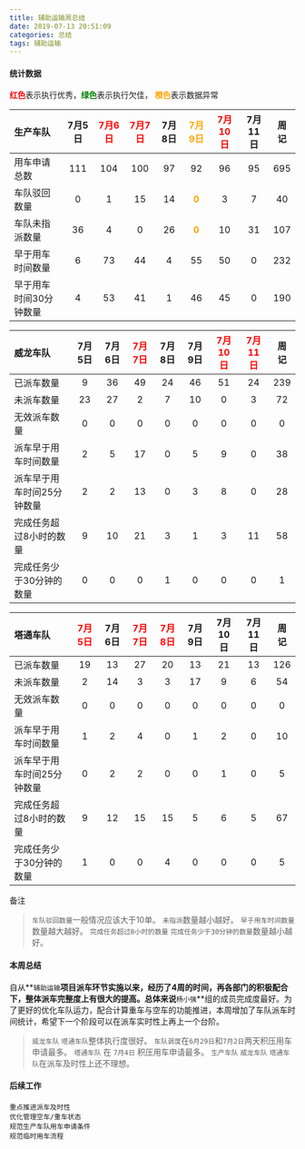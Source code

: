 ```yaml
---
title: 辅助运输周总结
date: 2019-07-13 20:51:09
categories: 总结
tags: 辅助运输
---
```


#### 统计数据
<font color="red">**红色**</font>表示执行优秀，<font color="green">**绿色**</font>表示执行欠佳， <font color="orange">**橙色**</font>表示数据异常

| 生产车队 | 7月5日 | <font color="red">7月6日</font> | <font color="red">7月7日</font>| 7月8日 | <font color="orange">7月9日</font> | <font color="red"> 7月10日 </font> | 7月11日 |周记|
| :------| :----: | :----: | :----: | :----: | :----: | :----: | :----: |  :----: | 
| 用车申请总数         | 111 | 104 | 100 | 97 | 92 | 96 | 95 | 695 |
| 车队驳回数量         | 0 | 1 | 15 | 14 | <font color="orange">**0**</font> | 3 | 7 | 40 | 
| 车队未指派数量        | 36 | 4 | 0 | 26 | <font color="orange">**0**</font> | 10 | 31| 107 | 
| 早于用车时间数量      | 6 | 73 | 44 | 4 | 55 | 50 | 0 | 232 |
| 早于用车时间30分钟数量  |4 | 53 | 41 | 1 | 46 | 45 | 0 | 190 |


| 威龙车队 | 7月5日  | 7月6日  | <font color="red">7月7日</font>  | 7月8日|7月9日 | <font color="red"> 7月10日 </font> | <font color="red">7月11日</font> |周记|
| :------| :----: | :----: | :----: | :----: | :----: | :----: | :----: |  :----: | 
| 已派车数量    |9 | 36 | 49 | 24 | 46 | 51 | 24| 239 |
| 未派车数量   | 23 | 27 | 2 | 7 | 10 | 0 | 3 | 72 |
| 无效派车数量  | 0 | 0 | 0 | 0 | 0 | 0 |  0 | 0 |
| 派车早于用车时间数量  | 2 | 5 | 17 | 0 | 5 | 9 | 0 | 38 |
| 派车早于用车时间25分钟数量 | 2 | 2 | 13 | 0 | 3 | 8 | 0 | 28 |
| 完成任务超过8小时的数量  | 9 | 10 | 21 | 3 | 1 | 3 | 11 | 58 |
| 完成任务少于30分钟的数量  | 0 | 0 | 0 | 1 | 0 | 0 | 0 | 1 |

| 塔通车队 | <font color="red">7月5日</font>  | 7月6日  | <font color="red">7月7日</font>  | <font color="red">7月8日</font>| 7月9日 | 7月10日 | 7月11日 |周记|
| :------| :----: | :----: | :----: | :----: | :----: | :----: | :----: |  :----: | 
| 已派车数量    |19 | 13 | 27 | 20 | 13 | 21 | 13 | 126 |
| 未派车数量   | 2 | 14 | 3 | 3 | 17 | 9 | 6| 54 |
| 无效派车数量  | 0 | 0 | 0 | 0 | 0 | 0 |  0 | 0 |
| 派车早于用车时间数量  | 1 | 2 | 4 | 0 | 1 | 2 | 0 | 10 |
| 派车早于用车时间25分钟数量  | 0 | 2 | 2 | 0 | 0 | 1 | 0 | 5|
| 完成任务超过8小时的数量 | 9 | 12 | 15 | 15 | 5 | 6 | 5 | 67 |
| 完成任务少于30分钟的数量  |  1 | 0 | 0 | 4 | 0 | 0 | 0 | 5 |

备注

> `车队驳回数量`一般情况应该大于10单。
> `未指派`数量越小越好。
> `早于用车时间数量`数量越大越好。
> `完成任务超过8小时的数量` `完成任务少于30分钟的数量`数量越小越好。


#### 本周总结
自从**`辅助运输`**项目派车环节实施以来，经历了4周的时间，再各部门的积极配合下，整体派车完整度上有很大的提高。总体来说**`杨小强`**组的成员完成度最好。为了更好的优化车队运力，配合计算重车与空车的功能推进，本周增加了车队派车时间统计，希望下一个阶段可以在派车实时性上再上一个台阶。

> `威龙车队` `塔通车队`整体执行度很好。
> `车队调度`在`6月29日`和`7月2日`两天积压用车申请最多。
> `塔通车队` 在 `7月4日` 积压用车申请最多。
> `生产车队` `威龙车队` `塔通车队`在派车及时性上还不理想。

#### 后续工作

```
重点推进派车及时性
优化管理空车/重车状态
规范生产车队用车申请条件
规范临时用车流程
```